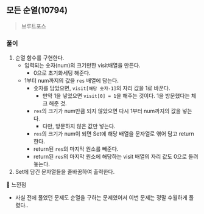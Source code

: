 ## 모든 순열(10794)
> 브루트포스

### 풀이 
1. 순열 함수를 구현한다. 
   - 입력되는 숫자(num)의 크기만한 visit배열을 만든다. 
     - 0으로 초기화세팅 해준다. 
   - 1부터 num까지의 값을 `res` 배열에 담는다.
     - 숫자를 담았으면, `visit[해당 숫자-1]`의 자리 값을 1로 바꾼다. 
       - 만약 1을 넣었으면 `visit[0] = 1`을 해주는 것이다. 1을 방문했다는 체크 해준 것.
     - `res`의 크기가 num만큼 되지 않았으면 다시 1부터 num까지의 값을 넣는다. 
       - 다만, 방문하지 않은 값만 넣는다. 
     - `res`의 크기가 num이 되면 Set에 해당 배열을 문자열로 엮어 담고 return 한다. 
     - return된 `res`의 마지막 원소를 빼준다. 
     - return된 `res`의 마지막 원소에 해당하는 visit 배열의 자리 값도 0으로 돌려놓는다.
2. Set에 담긴 문자열들을 줄바꿈하여 출력한다.      
   
📌 느낀점   
- 사실 전에 풀었던 문제도 순열을 구하는 문제였어서 이번 문제는 정말 수월하게 풀렸다.. 